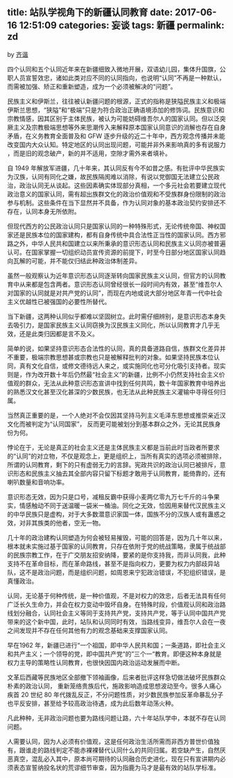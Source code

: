 title: 站队学视角下的新疆认同教育
date: 2017-06-16 12:51:09
categories: 妄谈
tags: 新疆
permalink: zd
---
by [齐谐](http://caute.net/about/)

四个认同和五个认同近年来在新疆细致入微地开展，双语幼儿园，集体升国旗，公职人员宣誓效忠，诸如此类对应不同的认同指向，也说明“认同”不再是一种默认，而需被加强、矫正和重新塑造，成为一个必须被解决的“问题”。

民族主义和伊斯兰，往往被认新疆问题的根源，正式的指称是狭隘民族主义和极端伊斯兰思想，“狭隘”和“极端”只是为符合政治正确语境添加的修饰词。民族意识和宗教情感，因其区别于主体民族，被认为可能妨碍维吾尔人的国家认同。但以泛突厥主义及宗教极端思想等外来思潮传入来解释原本国家认同意识的消解也存在自身矛盾，在义务教育全面普及和 GFW 逐步升级的近二十年中，西方观念传播并未能改变国内大众认知。特定地区的认同出现问题，可能并非外来影响真的多有说服力 ，而是旧的观念破产，新的并不适用，空隙才需外来者填补。
<!--more -->

自 1949 年解放军进疆，几十年来，其认同反有今不如昔之感。有批评中华民族实为汉族，认同有同化之嫌，故民族隔阂难以消除，有说以党御国无法建立公民政治，政治认同无从谈起。这些因素确实体现部分真相，一个多元社会若要建立现代政治意义的国家认同，需有超出族群文化的政治价值观和不受族群身份限制的政治参与机制。这些条件在当下显然并不具备，作为认同对象的基本政治契约安排还不存在，认同本身无所依附。

但现代西方的公民政治认同只是国家认同的一种特殊形式，无论传统帝国、神权国家还是民族本位的国家建构，都有自身传统中具合法性正当性的国家认同。西方邪路之外，中华人民共和国建立以来所秉承的意识形态认同和民族主义认同亦被普遍认可。在国家掌握一切组织动员宣传资源的前提下，时至今日部分地区国家认同趋向瓦解的可能，并不能仅归结此种政治体制差异。

虽然一般观察认为近年意识形态认同逐渐转向国家民族主义认同，但官方的认同教育中从来都是包含两者。意识形态认同曾经很长一段时间内有效，甚至“维吾尔人对国家的认同就是对共产党的认同”，而现在内地或说大部分地区年青一代中社会主义优越性已被强国的必要性所替代。

当下新疆，这两种认同似乎都难以坚固树立。此时需仔细辨别，是意识形态本身失去吸引力，是国家民族主义认同窃换为汉民族主义同化，所以认同教育才几乎无效，还是此类归因都是言不及义。

简单的说，如果坚持意识形态合法性的认同，真的具备道路自信，族群文化差异并不重要，极端宗教思想甚或宗教也只是被解释批判的对象。如果坚持民族本位认同，真有文化自信，或修文德待远人来之，或实施同化也可分化吸引支持者。现实则是，作为改开数十年后仍然最“社会主义”的新疆，比例不小仍然支持社会主义价值观的群众，无法从此种意识形态宣讲中找到任何共鸣，数十年国家教育中培养出的熟悉汉文化甚至汉化甚深的少数民族，也无法从此种民族主义灌输中寻得任何归属。

当然真正重要的是，一个人绝对不会仅因其坚持马列主义毛泽东思想或推崇亲近汉文化而被判定为“认同国家”， 反而更可能被划分到基本群众之外，无论其民族身份为何。

悖论在于，无论是真正的社会主义还是主体民族主义都是当前此时当政者所要求的“认同”的对立物，不仅是观念上，更是组织上，当所有真实的选项必须被排除，所谓的认同教育，剩下的只有虚弱无力的言辞。宪政共识的政治认同已被排斥，意识形态和民族主义抽去其全部内容只留下标题才敢用于认同教育，能倚靠的，还有喇叭数量和音响功率。

意识形态无效，因为只是口号，减租反霸中获得小麦两亿零九万七千斤的斗争果实，情感触动不同于送温暖一袋米一桶油。同化之无效，恰因用来替代汉民族主义的中华民族只是虚构，对于大多数潜意识家国一体，国族不分的汉族人或有蛊惑之效，对非其族类的他者，空无一物。

几十年的政治建构认同塑造为何会被轻易摧毁，可能的回答是，因为几十年以来，根本就未实施过基于国家的认同教育，只存在依附于党的统战策略，隶属于统战部的民族宗教工作，在于广交朋友招安纳降，要紧的是你支持我，而非认同我，此种支持不在革命目标，而在革命路线，甚至不是指向权力，更要为权力内部歧异站队，这不是政治问题，而是组织问题，如周恩来宁犯政治错误，不犯组织错误，是真懂政治。

认同，无论基于何种传统，是一种价值观，不是对权力的效忠，后者无法具有任何广泛长久生命力，并会在权力变动中毁坏自身。在特殊时段，价值观认同和政治路线划分融合，认同社会主义等同于支持共产党，支持共产党，等于认同中国共产党带来的这个新中国，此时，站队和认同同时有效，当路线变异，维吾尔人会在一夜之间发现并不存在任何其他有力的观念基础来支撑国家认同。

早在1962 年，新疆已进行“一个祖国，即中华人民共和国；一条道路，即社会主义和共产主义；一个领导的党，即中国共产党“的”三个一“教育。即便这种本身就是权力主导的策略性认同教育，也很快因国内政治运动发展而中断。

文革后西藏等民族地区全部撤下领袖画像，后来者批评这样急切做法破坏民族群众朴素的政治认同， 重新笼络贵族后代，施政影响造成思想波动至今。很多人痛心疾首 20 世纪 80 年代拨乱反正，不分问题性质，对少数民族参加反革命暴乱分子也平反安排，甚至给予较高政治待遇，成为此后数年动荡火种。

凡此种种，无非政治问题也要为路线问题让路，六十年站队学中，本就不存在认同问题。

人需要认同，因为人必须有价值观，这是任何政治生活所需而非西方普世价值独有，跟谁走的路线判定不能赤裸裸替代认同什么的共同归属。若空缺产生，自然厌恶真空，混乱必入其中，原本尚可期待的认同融合历史进化，现在只有宣讲期内必须表态宣誓纳投名状的荒谬细节审查，因为指鹿为马才是最有效的站队学标准。